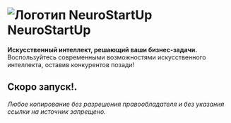 # ![Логотип NeuroStartUp](img/NeuroStartUpIcon.png) NeuroStartUp

**Искусственный интеллект, решающий ваши бизнес-задачи.** Воспользуйтесь современными возможностями искусственного интеллекта, оставив конкурентов позади!


## Скоро запуск!.

_Любое копирование без разрешения правообладателя и без указания ссылки на источник запрещено._